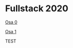 # Fullstack 2020

[Osa 0](https://github.com/ikylios/Fullstack/tree/master/osa0)


[Osa 1](https://github.com/ikylios/Fullstack/tree/master/osa1)

TEST
